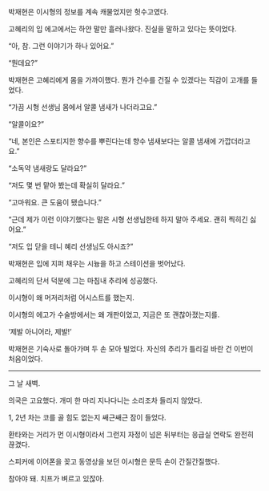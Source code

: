 박재현은 이시형의 정보를 계속 캐물었지만 헛수고였다.

고혜리의 입 에고에서는 하얀 말만 흘러나왔다. 진실을 말하고 있다는 뜻이었다.

“아, 참. 그런 이야기가 하나 있어요.”

“뭔데요?”

박재현은 고혜리에게 몸을 가까이했다. 뭔가 건수를 건질 수 있겠다는 직감이 고개를 들었다.

“가끔 시형 선생님 몸에서 알콜 냄새가 나더라고요.”

“알콜이요?”

“네, 본인은 스포티지한 향수를 뿌린다는데 향수 냄새보다는 알콜 냄새에 가깝더라고요.”

“소독약 냄새랑도 달라요?”

“저도 몇 번 맡아 봤는데 확실히 달라요.”

“고마워요. 큰 도움이 됐습니다.”

“근데 제가 이런 이야기했다는 말은 시형 선생님한테 하지 말아 주세요. 괜히 찍히긴 싫어요.”

“저도 입 닫을 테니 혜리 선생님도 아시죠?”

박재현은 입에 지퍼 채우는 시늉을 하고 스테이션을 벗어났다.

고혜리의 단서 덕분에 그는 마침내 추리에 성공했다.

이시형이 왜 머저리처럼 어시스트를 했는지.

이시형의 에고가 수술방에서는 왜 개판이었고, 지금은 또 괜찮아졌는지를.

‘제발 아니어라, 제발!’

박재현은 기숙사로 돌아가며 두 손 모아 빌었다. 자신의 추리가 틀리길 바란 건 이번이 처음이었다.

* * *

그 날 새벽.

의국은 고요했다. 개미 한 마리 지나다니는 소리조차 들리지 않았다.

1, 2년 차는 코를 골 힘도 없는지 쌔근쌔근 잠이 들었다.

환타와는 거리가 먼 이시형이라서 그런지 자정이 넘은 뒤부터는 응급실 연락도 완전히 끊겼다.

스피커에 이어폰을 꽂고 동영상을 보던 이시형은 문득 손이 간질간질했다.

참아야 돼. 치프가 벼르고 있잖아.